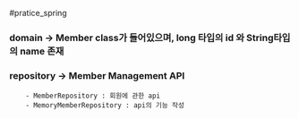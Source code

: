 #pratice_spring

### domain -> Member class가 들어있으며, long 타입의 id 와 String타입의 name 존재
### repository -> Member Management API
        - MemberRepository : 회원에 관한 api
        - MemoryMemberRepository : api의 기능 작성